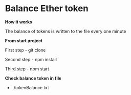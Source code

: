 # Balance Ether token

**How it works**

The balance of tokens is written to the file every one minute

**From start project**

First step - git clone

Second step - npm install

Third step - npm start

**Check balance token in file**

- ./tokenBalance.txt
